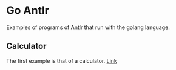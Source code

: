 # Go Antlr 
Examples of programs of Antlr that run with the golang language. 

## Calculator 
The first example is that of a calculator. [Link](https://blog.gopheracademy.com/advent-2017/parsing-with-antlr4-and-go/)
